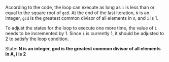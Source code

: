 According to the code, the loop can execute as long as `i` is less than or equal to the square root of `gcd`. At the end of the last iteration, `N` is an integer, `gcd` is the greatest common divisor of all elements in `A`, and `i` is 1. 

To adjust the states for the loop to execute one more time, the value of `i` needs to be incremented by 1. Since `i` is currently 1, it should be adjusted to 2 to satisfy the loop condition.

State: **N is an integer, gcd is the greatest common divisor of all elements in A, i is 2**